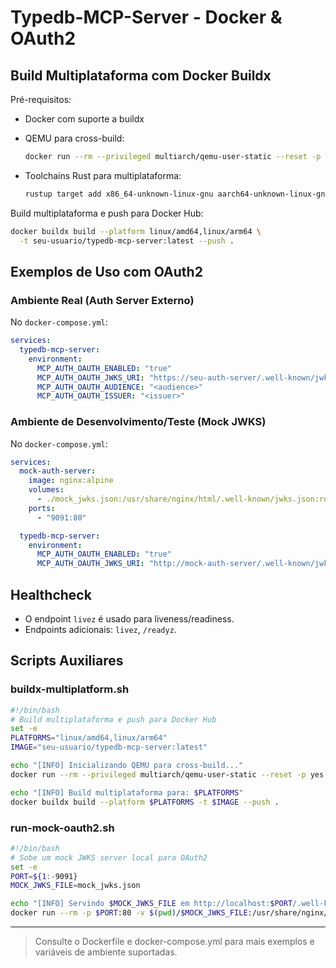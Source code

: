 # Typedb-MCP-Server - Docker & OAuth2

## Build Multiplataforma com Docker Buildx

Pré-requisitos:

- Docker com suporte a buildx
- QEMU para cross-build:

  ```sh
  docker run --rm --privileged multiarch/qemu-user-static --reset -p yes
  ```

- Toolchains Rust para multiplataforma:

  ```sh
  rustup target add x86_64-unknown-linux-gnu aarch64-unknown-linux-gnu
  ```

Build multiplataforma e push para Docker Hub:

```sh
docker buildx build --platform linux/amd64,linux/arm64 \
  -t seu-usuario/typedb-mcp-server:latest --push .
```

## Exemplos de Uso com OAuth2

### Ambiente Real (Auth Server Externo)

No `docker-compose.yml`:

```yaml
services:
  typedb-mcp-server:
    environment:
      MCP_AUTH_OAUTH_ENABLED: "true"
      MCP_AUTH_OAUTH_JWKS_URI: "https://seu-auth-server/.well-known/jwks.json"
      MCP_AUTH_OAUTH_AUDIENCE: "<audience>"
      MCP_AUTH_OAUTH_ISSUER: "<issuer>"
```

### Ambiente de Desenvolvimento/Teste (Mock JWKS)

No `docker-compose.yml`:

```yaml
services:
  mock-auth-server:
    image: nginx:alpine
    volumes:
      - ./mock_jwks.json:/usr/share/nginx/html/.well-known/jwks.json:ro
    ports:
      - "9091:80"

  typedb-mcp-server:
    environment:
      MCP_AUTH_OAUTH_ENABLED: "true"
      MCP_AUTH_OAUTH_JWKS_URI: "http://mock-auth-server/.well-known/jwks.json"
```

## Healthcheck

- O endpoint `livez` é usado para liveness/readiness.
- Endpoints adicionais: `livez`, `/readyz`.

## Scripts Auxiliares

### buildx-multiplatform.sh

```sh
#!/bin/bash
# Build multiplataforma e push para Docker Hub
set -e
PLATFORMS="linux/amd64,linux/arm64"
IMAGE="seu-usuario/typedb-mcp-server:latest"

echo "[INFO] Inicializando QEMU para cross-build..."
docker run --rm --privileged multiarch/qemu-user-static --reset -p yes

echo "[INFO] Build multiplataforma para: $PLATFORMS"
docker buildx build --platform $PLATFORMS -t $IMAGE --push .
```

### run-mock-oauth2.sh

```sh
#!/bin/bash
# Sobe um mock JWKS server local para OAuth2
set -e
PORT=${1:-9091}
MOCK_JWKS_FILE=mock_jwks.json

echo "[INFO] Servindo $MOCK_JWKS_FILE em http://localhost:$PORT/.well-known/jwks.json"
docker run --rm -p $PORT:80 -v $(pwd)/$MOCK_JWKS_FILE:/usr/share/nginx/html/.well-known/jwks.json:ro nginx:alpine
```

---

> Consulte o Dockerfile e docker-compose.yml para mais exemplos e variáveis de ambiente suportadas.
